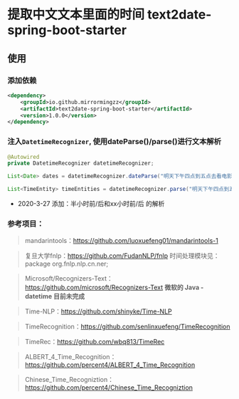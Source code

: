 # 提取中文文本里面的时间 text2date-spring-boot-starter
## 使用
### 添加依赖
```xml
<dependency>
    <groupId>io.github.mirrormingzz</groupId>
    <artifactId>text2date-spring-boot-starter</artifactId>
    <version>1.0.0</version>
</dependency>
```
### 注入`DatetimeRecognizer`, 使用dateParse()/parse()进行文本解析
```java
@Autowired
private DatetimeRecognizer datetimeRecognizer;

List<Date> dates = datetimeRecognizer.dateParse("明天下午四点到五点去看电影");

List<TimeEntity> timeEntities = datetimeRecognizer.parse("明天下午四点到五点去看电影");
```


- 2020-3-27 添加：半小时前/后和xx小时前/后 的解析

### 参考项目：
> mandarintools：https://github.com/luoxuefeng01/mandarintools-1

> 复旦大学fnlp：https://github.com/FudanNLP/fnlp
时间处理模块见：package org.fnlp.nlp.cn.ner;

> Microsoft/Recognizers-Text：https://github.com/microsoft/Recognizers-Text
> **微软的 Java - datetime 目前未完成**

> Time-NLP：https://github.com/shinyke/Time-NLP

> TimeRecognition：https://github.com/senlinxuefeng/TimeRecognition

> TimeRec：https://github.com/wbq813/TimeRec

> ALBERT_4_Time_Recognition：https://github.com/percent4/ALBERT_4_Time_Recognition

> Chinese_Time_Recogniztion：https://github.com/percent4/Chinese_Time_Recogniztion
